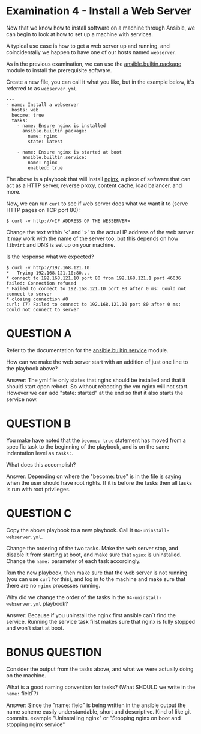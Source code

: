 # Examination 4 - Install a Web Server

Now that we know how to install software on a machine through Ansible, we can
begin to look at how to set up a machine with services.

A typical use case is how to get a web server up and running, and coincidentally
we happen to have one of our hosts named `webserver`.

As in the previous examination, we can use the [ansible.builtin.package](https://docs.ansible.com/ansible/latest/collections/ansible/builtin/package_module.html)
module to install the prerequisite software.

Create a new file, you can call it what you like, but in the example below, it's referred to as
`webserver.yml`.

    ---
    - name: Install a webserver
      hosts: web
      become: true
      tasks:
        - name: Ensure nginx is installed
          ansible.builtin.package:
            name: nginx
            state: latest

        - name: Ensure nginx is started at boot
          ansible.builtin.service:
            name: nginx
            enabled: true

The above is a playbook that will install [nginx](https://nginx.org/), a piece of software that can
act as a HTTP server, reverse proxy, content cache, load balancer, and more.

Now, we can run `curl` to see if web server does what we want it to (serve HTTP pages on TCP port 80):

    $ curl -v http://<IP ADDRESS OF THE WEBSERVER>

Change the text within '<' and '>' to the actual IP address of the web server. It may work with the
name of the server too, but this depends on how `libvirt` and DNS is set up on your machine.

Is the response what we expected?

    $ curl -v http://192.168.121.10
    *   Trying 192.168.121.10:80...
    * connect to 192.168.121.10 port 80 from 192.168.121.1 port 46036 failed: Connection refused
    * Failed to connect to 192.168.121.10 port 80 after 0 ms: Could not connect to server
    * closing connection #0
    curl: (7) Failed to connect to 192.168.121.10 port 80 after 0 ms: Could not connect to server

# QUESTION A

Refer to the documentation for the [ansible.builtin.service](https://docs.ansible.com/ansible/latest/collections/ansible/builtin/service_module.html)
module.

How can we make the web server start with an addition of just one line to the playbook above?

Answer: The yml file only states that nginx should be installed and that it should start opon reboot. So without rebooting the vm nginx will not start. However we can add "state: started" at the end so that it also starts the service now. 


# QUESTION B

You make have noted that the `become: true` statement has moved from a specific task to the beginning
of the playbook, and is on the same indentation level as `tasks:`.

What does this accomplish?

Answer: Depending on where the "become: true" is in the file is saying when the user should have root rights. If it is before the tasks then all tasks is run with root privileges. 

# QUESTION C

Copy the above playbook to a new playbook. Call it `04-uninstall-webserver.yml`.

Change the ordering of the two tasks. Make the web server stop, and disable it from starting at boot, and
make sure that `nginx` is uninstalled. Change the `name:` parameter of each task accordingly.

Run the new playbook, then make sure that the web server is not running (you can use `curl` for this), and
log in to the machine and make sure that there are no `nginx` processes running.

Why did we change the order of the tasks in the `04-uninstall-webserver.yml` playbook?

Answer: Because if you uninstall the nginx first ansible can´t find the service. Running the service task first makes sure that nginx is fully stopped and won´t start at boot. 

# BONUS QUESTION

Consider the output from the tasks above, and what we were actually doing on the machine.

What is a good naming convention for tasks? (What SHOULD we write in the `name:` field`?)

Answer: Since the "name: field" is being written in the ansible output the name scheme easily understandable, short and descriptive. Kind of like git commits. example "Uninstalling nginx" or "Stopping nginx on boot and stopping nginx service"